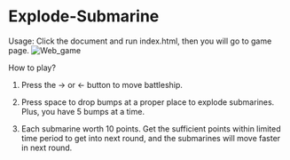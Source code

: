 # Explode-Submarine
Usage: Click the document and run index.html, then you will go to game page.
![Web_game](https://github.com/Oliverckb/Explode-Submarine/assets/64025096/dfc743a4-d69c-41af-9e53-907d1162bcb4)

How to play?

1. Press the -> or <- button to move battleship.

2. Press space to drop bumps at a proper place to explode submarines. Plus, you have 5 bumps at a time.

3. Each submarine worth 10 points. Get the sufficient points within limited time period to get into next round, and the submarines will move faster in next round.

